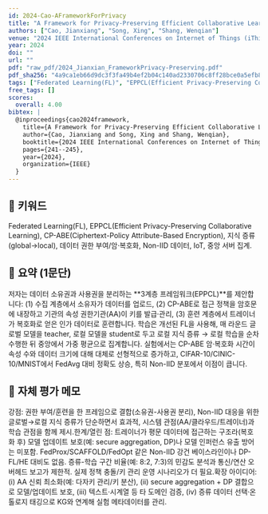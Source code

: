 ```yaml
---
id: 2024-Cao-AFrameworkForPrivacy
title: "A Framework for Privacy-Preserving Efficient Collaborative Learning"
authors: ["Cao, Jianxiang", "Song, Xing", "Shang, Wenqian"]
venue: "2024 IEEE International Conferences on Internet of Things (iThings) and IEEE Green Computing \& Communications (GreenCom) and IEEE Cyber, Physical \& Social Computing (CPSCom) and IEEE Smart Data (SmartData) and IEEE Congress on Cybermatics"
year: 2024
doi: ""
url: ""
pdf: "raw_pdf/2024_Jianxian_FrameworkPrivacy-Preserving.pdf"
pdf_sha256: "4a9ca1eb66d9dc3f3fa49b4ef2b04c140ad2330706c8ff28bce0a5efb819aecd"
tags: ["Federated Learning(FL)", "EPPCL(Efficient Privacy-Preserving Collaborative Learning)", "CP-ABE(Ciphertext-Policy Attribute-Based Encryption)", "지식 증류(global→local)", "데이터 권한 부여/암·복호화", "Non-IID 데이터", "IoT", "중앙 서버 집계."]
free_tags: []
scores:
  overall: 4.00
bibtex: |
  @inproceedings{cao2024framework,
    title={A Framework for Privacy-Preserving Efficient Collaborative Learning},
    author={Cao, Jianxiang and Song, Xing and Shang, Wenqian},
    booktitle={2024 IEEE International Conferences on Internet of Things (iThings) and IEEE Green Computing \& Communications (GreenCom) and IEEE Cyber, Physical \& Social Computing (CPSCom) and IEEE Smart Data (SmartData) and IEEE Congress on Cybermatics},
    pages={241--245},
    year={2024},
    organization={IEEE}
  }
---
```


## 🔑 키워드
Federated Learning(FL), EPPCL(Efficient Privacy-Preserving Collaborative Learning), CP-ABE(Ciphertext-Policy Attribute-Based Encryption), 지식 증류(global→local), 데이터 권한 부여/암·복호화, Non-IID 데이터, IoT, 중앙 서버 집계.

## 🧾 요약 (1문단)
저자는 데이터 소유권과 사용권을 분리하는 **3계층 프레임워크(EPPCL)**를 제안합니다: (1) 수집 계층에서 소유자가 데이터를 업로드, (2) CP-ABE로 접근 정책을 암호문에 내장하고 기관의 속성 권한기관(AA)이 키를 발급·관리, (3) 훈련 계층에서 트레이너가 복호화로 얻은 인가 데이터로 훈련합니다. 학습은 개선된 FL을 사용해, 매 라운드 글로벌 모델을 teacher, 로컬 모델을 student로 두고 로컬 지식 증류 → 로컬 학습을 순차 수행한 뒤 중앙에서 가중 평균으로 집계합니다. 실험에서는 CP-ABE 암·복호화 시간이 속성 수와 데이터 크기에 대해 대체로 선형적으로 증가하고, CIFAR-10/CINIC-10/MNIST에서 FedAvg 대비 정확도 상승, 특히 Non-IID 분포에서 이점이 큽니다.

## 🧭 자체 평가 메모
강점: 권한 부여/훈련을 한 프레임으로 결합(소유권-사용권 분리), Non-IID 대응을 위한 글로벌→로컬 지식 증류가 단순하면서 효과적, 시스템 관점(AA/클라우드/트레이너)과 학습 관점을 함께 제시.한계/열린 점: 트레이너가 평문 데이터에 접근하는 구조라(복호화 후) 모델 업데이트 보호(예: secure aggregation, DP)나 모델 인퍼런스 유출 방어는 미포함. FedProx/SCAFFOLD/FedOpt 같은 Non-IID 강건 베이스라인이나 DP-FL/HE 대비도 없음. 증류-학습 구간 비율(예: 8:2, 7:3)의 민감도 분석과 통신/연산 오버헤드 보고가 제한적. 실제 정책 충돌/키 관리 운영 시나리오가 더 필요.확장 아이디어: (i) AA 신뢰 최소화(예: 다자키 관리/키 분산), (ii) secure aggregation + DP 결합으로 모델/업데이트 보호, (iii) 텍스트·시계열 등 타 도메인 검증, (iv) 증류 데이터 선택·온톨로지 태깅으로 KG와 연계해 실험 메타데이터를 관리.
